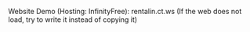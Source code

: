 Website Demo (Hosting: InfinityFree): rentalin.ct.ws
(If the web does not load, try to write it instead of copying it)
